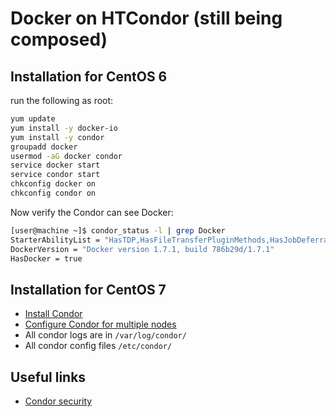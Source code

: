 Docker on HTCondor (still being composed)
=========================================

Installation for CentOS 6
--------------------------
run the following as root: 
```bash
yum update
yum install -y docker-io
yum install -y condor
groupadd docker
usermod -aG docker condor
service docker start
service condor start
chkconfig docker on
chkconfig condor on
```
Now verify the Condor can see Docker:
```bash
[user@machine ~]$ condor_status -l | grep Docker
StarterAbilityList = "HasTDP,HasFileTransferPluginMethods,HasJobDeferral,HasJICLocalConfig,HasJICLocalStdin,HasPerFileEncryption,HasDocker,HasFileTransfer,HasReconnect,HasVM,HasMPI"
DockerVersion = "Docker version 1.7.1, build 786b29d/1.7.1"
HasDocker = true
```
Installation for CentOS 7
--------------------------

* [Install Condor](https://research.cs.wisc.edu/htcondor/instructions/el/7/stable/)
* [Configure Condor for multiple nodes](https://spinningmatt.wordpress.com/2011/06/12/getting-started-creating-a-multiple-node-condor-pool/)
* All condor logs are in ``/var/log/condor/``
* All condor config files ``/etc/condor/``

Useful links
-------------
 * [Condor security](http://research.cs.wisc.edu/htcondor/manual/v8.2/3_6Security.html)
